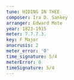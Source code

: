 ```yaml
---
tune: HIDING IN THEE
composer: Ira D. Sankey
arranger: Edward Mote
year: 1823-1915
meter: 7.7.7.3.
key: F Major
anacrusis: 2
meter_error: '0'
time_signature: 5/4
meterError: 0
timeSignature: 5/4
---
```

